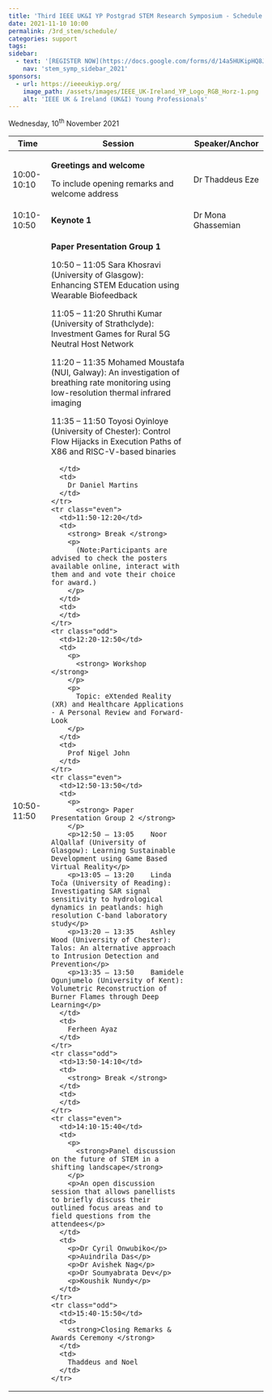 ```yaml
---
title: 'Third IEEE UK&I YP Postgrad STEM Research Symposium - Schedule'
date: 2021-11-10 10:00
permalink: /3rd_stem/schedule/
categories: support
tags:
sidebar:
  - text: '[REGISTER NOW](https://docs.google.com/forms/d/14a5HUKipHQ8JKVHjiPbfj4F5vDLkF4p--VzIGqOMnRU/viewform){: .btn .btn--success}'
    nav: 'stem_symp_sidebar_2021'
sponsors:
  - url: https://ieeeukiyp.org/
    image_path: /assets/images/IEEE_UK-Ireland_YP_Logo_RGB_Horz-1.png
    alt: 'IEEE UK & Ireland (UK&I) Young Professionals'
---
```


Wednesday, 10<sup>th</sup> November 2021

<table>
  <thead>
    <tr class="header">
      <th>
        <strong>Time </strong>
      </th>
      <th>
        <strong>Session </strong>
      </th>
      <th>
        <strong>Speaker/Anchor </strong>
      </th>
    </tr>
  </thead>
  <tbody>
    <tr class="odd">
      <td>10:00-10:10</td>
      <td>
        <p>
          <strong> Greetings and welcome </strong>
        </p>
        <p>To include opening remarks and welcome address</p>
      </td>
      <td>
       Dr Thaddeus Eze
      </td>
    </tr>
    <tr class="even">
      <td>10:10-10:50</td>
      <td>
        <strong> Keynote 1 </strong>
      </td>
      <td>
        Dr Mona Ghassemian
      </td>
    </tr>
    <tr class="odd">
      <td>10:50-11:50</td>
      <td>
        <p>
          <strong> Paper Presentation Group 1 </strong>
        </p>
        <p>10:50 – 11:05	Sara Khosravi (University of Glasgow): Enhancing STEM Education using Wearable Biofeedback</p>
        <p>11:05 – 11:20	Shruthi Kumar (University of Strathclyde): Investment Games for Rural 5G Neutral Host Network</p>
        <p>11:20 – 11:35	Mohamed Moustafa (NUI, Galway): An investigation of breathing rate monitoring using low-resolution thermal infrared imaging</p>
        <p>11:35 – 11:50	Toyosi Oyinloye (University of Chester): Control Flow Hijacks in Execution Paths of X86 and RISC-V-based binaries</p>

      </td>
      <td>
        Dr Daniel Martins
      </td>
    </tr>
    <tr class="even">
      <td>11:50-12:20</td>
      <td>
        <strong> Break </strong>
        <p>
          (Note:Participants are advised to check the posters available online, interact with them and and vote their choice for award.)
        </p>
      </td>
      <td>
      </td>
    </tr>
    <tr class="odd">
      <td>12:20-12:50</td>
      <td>
        <p>
          <strong> Workshop </strong>
        </p>
        <p>
          Topic: eXtended Reality (XR) and Healthcare Applications - A Personal Review and Forward-Look 
        </p>
      </td>
      <td>
        Prof Nigel John
      </td>
    </tr>
    <tr class="even">
      <td>12:50-13:50</td>
      <td>
        <p>
          <strong> Paper Presentation Group 2 </strong>
        </p>
        <p>12:50 – 13:05	Noor AlQallaf (University of Glasgow): Learning Sustainable Development using Game Based Virtual Reality</p>
        <p>13:05 – 13:20	Linda Toča (University of Reading): Investigating SAR signal sensitivity to hydrological dynamics in peatlands: high resolution C-band laboratory study</p>
        <p>13:20 – 13:35	Ashley Wood (University of Chester): Talos: An alternative approach to Intrusion Detection and Prevention</p>
        <p>13:35 – 13:50	Bamidele Ogunjumelo (University of Kent): Volumetric Reconstruction of Burner Flames through Deep Learning</p>
      </td>
      <td>
        Ferheen Ayaz
      </td>
    </tr>
    <tr class="odd">
      <td>13:50-14:10</td>
      <td>
        <strong> Break </strong>
      </td>
      <td>
      </td>
    </tr>
    <tr class="even">
      <td>14:10-15:40</td>
      <td>
        <p>
          <strong>Panel discussion on the future of STEM in a shifting landscape</strong>
        </p>
        <p>An open discussion session that allows panellists to briefly discuss their outlined focus areas and to field questions from the attendees</p>
      </td>
      <td>
        <p>Dr Cyril Onwubiko</p>
        <p>Auindrila Das</p>
        <p>Dr Avishek Nag</p>
        <p>Dr Soumyabrata Dev</p>
        <p>Koushik Nundy</p>
      </td>
    </tr>
    <tr class="odd">
      <td>15:40-15:50</td>
      <td>
        <strong>Closing Remarks & Awards Ceremony </strong>
      </td>
      <td>
        Thaddeus and Noel
      </td>
    </tr>
  </tbody>
</table>
